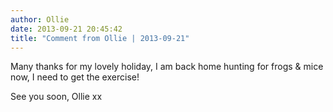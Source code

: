 ```yaml
---
author: Ollie
date: 2013-09-21 20:45:42
title: "Comment from Ollie | 2013-09-21"
---
```

Many thanks for my lovely holiday, I am back home hunting for frogs &amp; mice now,  I need to get the exercise! 

See you soon,
Ollie xx

